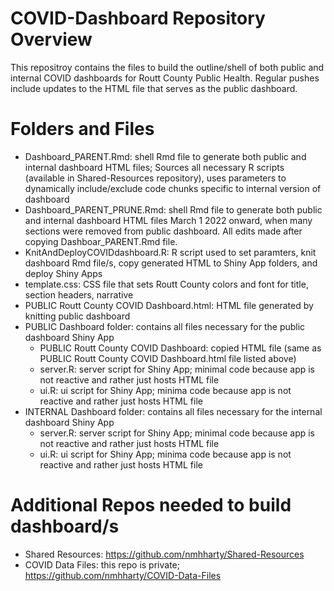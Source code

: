 # COVID-Dashboard Repository Overview  
This repositroy contains the files to build the outline/shell of both public and internal COVID dashboards for Routt County Public Health. Regular pushes include updates to the HTML file that serves as the public dashboard.

# Folders and Files  

- Dashboard_PARENT.Rmd: shell Rmd file to generate both public and internal dashboard HTML files; Sources all necessary R scripts (available in Shared-Resources repository), uses parameters to dynamically include/exclude code chunks specific to internal version of dashboard  
- Dashboard_PARENT_PRUNE.Rmd: shell Rmd file to generate both public and internal dashboard HTML files March 1 2022 onward, when many sections were removed from public dashboard. All edits made after copying Dashboar_PARENT.Rmd file. 
- KnitAndDeployCOVIDdashboard.R: R script used to set paramters, knit dashboard Rmd file/s, copy generated HTML to Shiny App folders, and deploy Shiny Apps  
- template.css: CSS file that sets Routt County colors and font for title, section headers, narrative     
- PUBLIC Routt County COVID Dashboard.html: HTML file generated by knitting public dashboard  
- PUBLIC Dashboard folder: contains all files necessary for the public dashboard Shiny App
  - PUBLIC Routt County COVID Dashboard: copied HTML file (same as PUBLIC Routt County COVID Dashboard.html file listed above)  
  - server.R:  server script for Shiny App; minimal code because app is not reactive and rather just hosts HTML file
  - ui.R:  ui script for Shiny App; minima code because app is not reactive and rather just hosts HTML file
- INTERNAL Dashboard folder: contains all files necessary for the internal dashboard Shiny App
  - server.R: server script for Shiny App; minimal code because app is not reactive and rather just hosts HTML file
  - ui.R: ui script for Shiny App; minima code because app is not reactive and rather just hosts HTML file
  
# Additional Repos needed to build dashboard/s  

- Shared Resources: <https://github.com/nmhharty/Shared-Resources>  
- COVID Data Files: this repo is private; <https://github.com/nmhharty/COVID-Data-Files>
